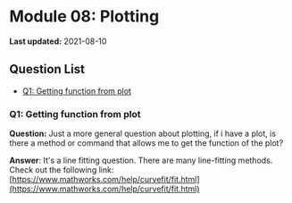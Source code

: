 # Module 08: Plotting

**Last updated:** 2021-08-10

## Question List
- [Q1: Getting function from plot](#Q1)

### Q1: Getting function from plot <a name="Q1"></a> 
**Question:** Just a more general question about plotting, if i have a plot, is there a method or command that allows me to get the function of the plot?

**Answer**: It's a line fitting question. There are many line-fitting methods. Check out the following link: [https://www.mathworks.com/help/curvefit/fit.html](https://www.mathworks.com/help/curvefit/fit.html)
